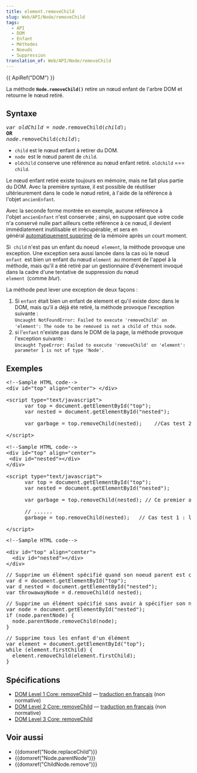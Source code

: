 ```yaml
---
title: element.removeChild
slug: Web/API/Node/removeChild
tags:
  - API
  - DOM
  - Enfant
  - Méthodes
  - Noeuds
  - Suppression
translation_of: Web/API/Node/removeChild
---
```

<p>{{ ApiRef("DOM") }}</p>

<p>La méthode <code><strong>Node.removeChild()</strong></code> retire un nœud enfant de l'arbre DOM et retourne le nœud retiré.</p>

<h2 id="Syntaxe">Syntaxe</h2>

<pre class="syntaxbox"><em>var oldChild</em> = <em>node</em>.removeChild(<em>child</em>);
<strong>OR</strong>
<em>node</em>.removeChild(<em>child</em>);
</pre>

<ul>
 <li><code>child</code> est le nœud enfant à retirer du DOM.</li>
 <li><code>node </code>est le nœud parent de <code>child</code>.</li>
 <li><code>oldchild</code> conserve une référence au nœud enfant retiré. <code>oldchild</code> === <code>child</code>.</li>
</ul>

<p>Le nœud enfant retiré existe toujours en mémoire, mais ne fait plus partie du DOM. Avec la première syntaxe, il est possible de réutiliser ultérieurement dans le code le nœud retiré, à l'aide de la référence à l'objet <code>ancienEnfant</code><em>. </em></p>

<p>Avec la seconde forme montrée en exemple, aucune référence à l'objet <code>ancienEnfant</code> n'est conservée ; ainsi, en supposant que votre code n'a conservé nulle part ailleurs cette référence à ce nœud, il devient immédiatement inutilisable et irrécupérable, et sera en général <a href="/fr/docs/Web/JavaScript/Gestion_de_la_m%C3%A9moire">automatiquement supprimé</a> de la mémoire après un court moment.</p>

<p>Si  <code>child</code> n'est pas un enfant du noeud  <code>element</code>, la méthode provoque une exception. Une exception sera aussi lancée dans la cas où le nœud <code>enfant </code>est bien un enfant du nœud <code>element </code>au moment de l'appel à la méthode, mais qu'il a été retiré par un gestionnaire d'événement invoqué dans la cadre d'une tentative de suppression du nœud <code>element </code>(comme <em>blur</em>).</p>

<p>La méthode peut lever une exception de deux façons :</p>

<ol>
 <li>Si <code>enfant</code> était bien un enfant de element et qu'il existe donc dans le DOM, mais qu'il a déjà été retiré, la méthode provoque l'exception suivante :<code>​​</code><br>
  <code>Uncaught NotFoundError: Failed to execute 'removeChild' on 'element': The node to be removed is not a child of this node</code>.</li>
 <li>si l'<code>enfant</code> n'existe pas dans le DOM de la page, la méthode provoque l'exception suivante :<br>
  <code>Uncaught TypeError: Failed to execute 'removeChild' on 'element': parameter 1 is not of type 'Node'.</code></li>
</ol>

<h2 id="Exemples">Exemples</h2>

<pre class="brush: html">&lt;!--Sample HTML code--&gt;
&lt;div id="top" align="center"&gt; &lt;/div&gt;

&lt;script type="text/javascript"&gt;
      var top = document.getElementById("top");
      var nested = document.getElementById("nested");

      var garbage = top.removeChild(nested);    //Cas test 2: la méthode lance l'exception (2)

&lt;/script&gt;

&lt;!--Sample HTML code--&gt;
&lt;div id="top" align="center"&gt;
 &lt;div id="nested"&gt;&lt;/div&gt;
&lt;/div&gt;

&lt;script type="text/javascript"&gt;
      var top = document.getElementById("top");
      var nested = document.getElementById("nested");

      var garbage = top.removeChild(nested); // Ce premier appel supprime correctement le noeud

      // ......
      garbage = top.removeChild(nested);   // Cas test 1 : la méthode dans le second appel ici, lance l'exception (1)

&lt;/script&gt;</pre>

<pre class="brush: html">&lt;!--Sample HTML code--&gt;

&lt;div id="top" align="center"&gt;
  &lt;div id="nested"&gt;&lt;/div&gt;
&lt;/div&gt;</pre>

<pre class="brush:js">// Supprime un élément spécifié quand son noeud parent est connu
var d = document.getElementById("top");
var d_nested = document.getElementById("nested");
var throwawayNode = d.removeChild(d_nested);</pre>

<pre class="brush:js">// Supprime un élément spécifié sans avoir à spécifier son noeud parent
var node = document.getElementById("nested");
if (node.parentNode) {
  node.parentNode.removeChild(node);
}</pre>

<pre class="brush:js">
// Supprime tous les enfant d'un élément
var element = document.getElementById("top");
while (element.firstChild) {
  element.removeChild(element.firstChild);
}</pre>

<h2 id="Sp.C3.A9cification">Spécifications</h2>

<ul>
 <li><a href="http://www.w3.org/TR/REC-DOM-Level-1/level-one-core.html#method-removeChild">DOM Level 1 Core: removeChild</a> — <a href="http://xmlfr.org/w3c/TR/REC-DOM-Level-1/level-one-core.html#method-removeChild">traduction en français</a> (non normative)</li>
 <li><a href="http://www.w3.org/TR/DOM-Level-2-Core/core.html#ID-1734834066">DOM Level 2 Core: removeChild</a> — <a href="http://www.yoyodesign.org/doc/w3c/dom2/core/core.html#ID-1734834066">traduction en français</a> (non normative)</li>
 <li><a href="http://www.w3.org/TR/DOM-Level-3-Core/core.html#ID-1734834066">DOM Level 3 Core: removeChild</a></li>
</ul>

<h2 id="Voir_aussi">Voir aussi</h2>

<ul>
 <li>{{domxref("Node.replaceChild")}}</li>
 <li>{{domxref("Node.parentNode")}}</li>
 <li>{{domxref("ChildNode.remove")}}</li>
</ul>
